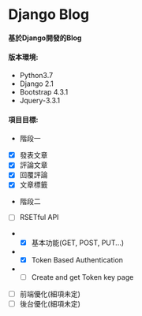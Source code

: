 # Django Blog
#### 基於Django開發的Blog

#### 版本環境:
- Python3.7
- Django 2.1
- Bootstrap 4.3.1
- Jquery-3.3.1

#### 項目目標:
- 階段一
- [x] 發表文章
- [x] 評論文章
- [x] 回覆評論
- [x] 文章標籤

- 階段二
- [ ] RSETful API
- - [x] 基本功能(GET, POST, PUT...)
- - [x] Token Based Authentication
- - [ ] Create and get Token key page
- [ ] 前端優化(細項未定)
- [ ] 後台優化(細項未定)
